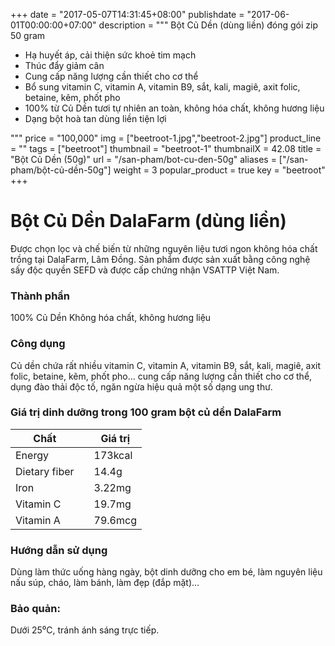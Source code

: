 +++
date = "2017-05-07T14:31:45+08:00"
publishdate = "2017-06-01T00:00:00+07:00"
description = """
Bột Củ Dền (dùng liền) đóng gói zip 50 gram

* Hạ huyết áp, cải thiện sức khoẻ tim mạch
* Thúc đẩy giảm cân
* Cung cấp năng lượng cần thiết cho cơ thể
* Bổ sung vitamin C, vitamin A, vitamin B9, sắt, kali, magiê, axit folic, betaine, kẽm, phốt pho
* 100% từ Củ Dền tươi tự nhiên an toàn, không hóa chất, không hương liệu
* Dạng bột hoà tan dùng liền tiện lợi

"""
price = "100,000"
img = ["beetroot-1.jpg","beetroot-2.jpg"]
product_line = ""
tags = ["beetroot"]
thumbnail = "beetroot-1"
thumbnailX = 42.08
title = "Bột Củ Dền (50g)"
url = "/san-pham/bot-cu-den-50g"
aliases = ["/san-pham/bột-củ-dền-50g"]
weight = 3
popular_product = true
key = "beetroot"
+++

# Bột Củ Dền DalaFarm (dùng liền)

Được chọn lọc và chế biến từ những nguyên liệu 
tươi ngon không hóa chất trồng tại DalaFarm, Lâm Đồng. Sản phẩm được 
sản xuất bằng công nghệ sấy độc quyền SEFD và được cấp chứng nhận 
VSATTP Việt Nam.

### Thành phần
100% Củ Dền
Không hóa chất, không hương liệu

### Công dụng
Củ dền chứa rất nhiều vitamin C, 
vitamin A, vitamin B9, sắt, kali, 
magiê, axit folic, betaine, kẽm, 
phốt pho... cung cấp năng lượng 
cần thiết cho cơ thể, dụng đào 
thải độc tố, ngăn ngừa hiệu quả 
một số dạng ung thư. 

### Giá trị dinh dưỡng trong 100 gram bột củ dền DalaFarm


Chất | | Giá trị 
--- | --- | --- 
Energy | | 173kcal 
Dietary fiber | | 14.4g 
Iron | | 3.22mg 
Vitamin C | | 19.7mg 
Vitamin A | |  79.6mcg


### Hướng dẫn sử dụng
Dùng làm thức uống hàng ngày, 
bột dinh dưỡng cho em bé, làm 
nguyên liệu nấu súp, cháo, làm 
bánh, làm đẹp (đắp mặt)…

### Bảo quản: 
Dưới 25⁰C, tránh ánh sáng trực tiếp.

